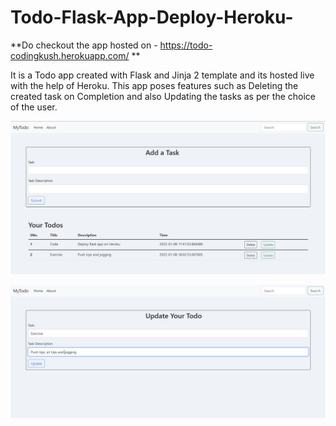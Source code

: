 # Todo-Flask-App-Deploy-Heroku-

**Do checkout the app hosted on - https://todo-codingkush.herokuapp.com/ **

It is a Todo app created with Flask and Jinja 2 template and its hosted live with the help of Heroku.
This app poses features such as Deleting the created task on Completion and also Updating the tasks as per the choice of the user.

![Todo App](https://github.com/KushagraSingh02/Todo-Flask-App-Deploy-Heroku-/blob/master/todo-main_page.jpg)

![Todo App]( https://github.com/KushagraSingh02/Todo-Flask-App-Deploy-Heroku-/blob/master/todo-update_page.jpg)
